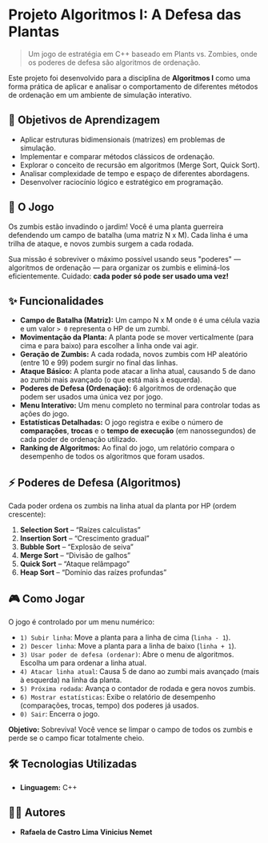 # Projeto Algoritmos I: A Defesa das Plantas

> Um jogo de estratégia em C++ baseado em Plants vs. Zombies, onde os poderes de defesa são algoritmos de ordenação.

Este projeto foi desenvolvido para a disciplina de **Algoritmos I** como uma forma prática de aplicar e analisar o comportamento de diferentes métodos de ordenação em um ambiente de simulação interativo.

## 🎯 Objetivos de Aprendizagem

* Aplicar estruturas bidimensionais (matrizes) em problemas de simulação.
* Implementar e comparar métodos clássicos de ordenação.
* Explorar o conceito de recursão em algoritmos (Merge Sort, Quick Sort).
* Analisar complexidade de tempo e espaço de diferentes abordagens.
* Desenvolver raciocínio lógico e estratégico em programação.

## 🧟 O Jogo

Os zumbis estão invadindo o jardim! Você é uma planta guerreira defendendo um campo de batalha (uma matriz N x M). Cada linha é uma trilha de ataque, e novos zumbis surgem a cada rodada.

Sua missão é sobreviver o máximo possível usando seus "poderes" — algoritmos de ordenação — para organizar os zumbis e eliminá-los eficientemente. Cuidado: **cada poder só pode ser usado uma vez!**

## ✨ Funcionalidades

* **Campo de Batalha (Matriz):** Um campo N x M onde `0` é uma célula vazia e um valor `> 0` representa o HP de um zumbi.
* **Movimentação da Planta:** A planta pode se mover verticalmente (para cima e para baixo) para escolher a linha onde vai agir.
* **Geração de Zumbis:** A cada rodada, novos zumbis com HP aleatório (entre 10 e 99) podem surgir no final das linhas.
* **Ataque Básico:** A planta pode atacar a linha atual, causando 5 de dano ao zumbi mais avançado (o que está mais à esquerda).
* **Poderes de Defesa (Ordenação):** 6 algoritmos de ordenação que podem ser usados uma única vez por jogo.
* **Menu Interativo:** Um menu completo no terminal para controlar todas as ações do jogo.
* **Estatísticas Detalhadas:** O jogo registra e exibe o número de **comparações**, **trocas** e o **tempo de execução** (em nanossegundos) de cada poder de ordenação utilizado.
* **Ranking de Algoritmos:** Ao final do jogo, um relatório compara o desempenho de todos os algoritmos que foram usados.

## ⚡ Poderes de Defesa (Algoritmos)

Cada poder ordena os zumbis na linha atual da planta por HP (ordem crescente):

1.  **Selection Sort** – “Raízes calculistas”
2.  **Insertion Sort** – “Crescimento gradual”
3.  **Bubble Sort** – “Explosão de seiva”
4.  **Merge Sort** – “Divisão de galhos”
5.  **Quick Sort** – “Ataque relâmpago”
6.  **Heap Sort** – “Domínio das raízes profundas”

## 🎮 Como Jogar

O jogo é controlado por um menu numérico:

* `1) Subir linha`: Move a planta para a linha de cima (`linha - 1`).
* `2) Descer linha`: Move a planta para a linha de baixo (`linha + 1`).
* `3) Usar poder de defesa (ordenar)`: Abre o menu de algoritmos. Escolha um para ordenar a linha atual.
* `4) Atacar linha atual`: Causa 5 de dano ao zumbi mais avançado (mais à esquerda) na linha da planta.
* `5) Próxima rodada`: Avança o contador de rodada e gera novos zumbis.
* `6) Mostrar estatísticas`: Exibe o relatório de desempenho (comparações, trocas, tempo) dos poderes já usados.
* `0) Sair`: Encerra o jogo.

**Objetivo:** Sobreviva! Você vence se limpar o campo de todos os zumbis e perde se o campo ficar totalmente cheio.

## 🛠️ Tecnologias Utilizadas

* **Linguagem:** C++

## 👨‍💻 Autores

* **Rafaela de Castro Lima** **Vinicius Nemet**

